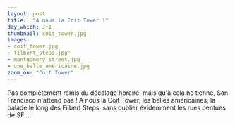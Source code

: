 ```yaml
---
layout: post
title:  "A nous la Coit Tower !"
day_which: J+1
thumbnail: coit_tower.jpg
images: 
- coit_tower.jpg
- filbert_steps.jpg"
- montgomery_street.jpg
- une_belle_américaine.jpg
zoom_on: "Coit Tower"
---
```

Pas complètement remis du décalage horaire, mais qu'à cela ne tienne, San Francisco n'attend pas !
A nous la Coit Tower, les belles américaines, la balade le long des Filbert Steps, sans oublier évidemment les rues pentues de SF ...